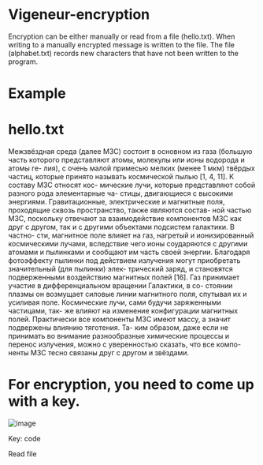 # Vigeneur-encryption

Encryption can be either manually or read from a file (hello.txt). When writing to a manually encrypted message is written to the file. The file (alphabet.txt) records new characters that have not been written to the program.

# Example

<h1>hello.txt</h1>

<p>Межзвёздная среда (далее МЗС) состоит в основном из газа (большую
часть которого представляют атомы, молекулы или ионы водорода и атомы ге-
лия), с очень малой примесью мелких (менее 1 мкм) твёрдых частиц, которые
принято называть космической пылью [1, 4, 11]. К составу МЗС относят кос-
мические лучи, которые представляют собой разного рода элементарные ча-
стицы, двигающиеся с высокими энергиями. Гравитационные, электрические
и магнитные поля, проходящие сквозь пространство, также являются состав-
ной частью МЗС, поскольку отвечают за взаимодействие компонентов МЗС
как друг с другом, так и с другими объектами подсистем галактики. В частно-
сти, магнитное поле влияет на газ, нагретый и ионизированный космическими
лучами, вследствие чего ионы соударяются с другими атомами и пылинками
и сообщают им часть своей энергии. Благодаря фотоэффекту пылинки под
действием излучения могут приобретать значительный (для пылинки) элек-
трический заряд, и становятся подверженными воздействию магнитных полей
[16]. Газ принимает участие в дифференциальном вращении Галактики, в со-
стоянии плазмы он возмущает силовые линии магнитного поля, спутывая их и
усиливая поле. Космические лучи, сами будучи заряженными частицами, так-
же влияют на изменение конфигурации магнитных полей. Практически все
компоненты МЗС имеют массу, а значит подвержены влиянию тяготения. Та-
ким образом, даже если не принимать во внимание разнообразные химические
процессы и перенос излучения, можно с уверенностью сказать, что все компо-
ненты МЗС тесно связаны друг с другом и звёздами.</p>

# For encryption, you need to come up with a key.

![image](https://user-images.githubusercontent.com/50016345/56863664-fdd96c00-69c1-11e9-80af-af402bf6f365.png)

<p>Key: code</p>

Read file
